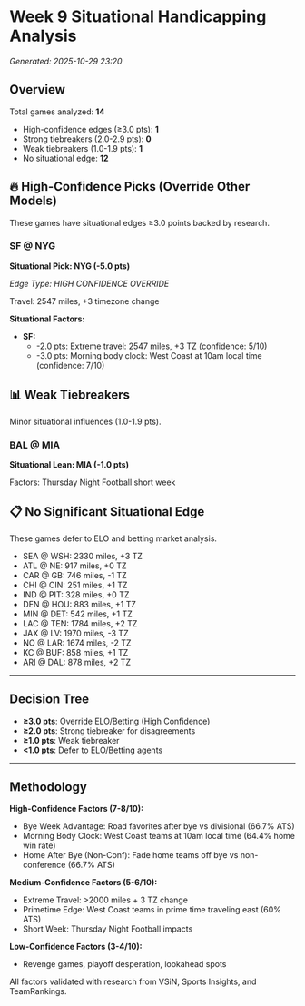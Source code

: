# Week 9 Situational Handicapping Analysis

*Generated: 2025-10-29 23:20*


## Overview

Total games analyzed: **14**

- High-confidence edges (≥3.0 pts): **1**
- Strong tiebreakers (2.0-2.9 pts): **0**
- Weak tiebreakers (1.0-1.9 pts): **1**
- No situational edge: **12**

## 🔥 High-Confidence Picks (Override Other Models)

These games have situational edges ≥3.0 points backed by research.

### SF @ NYG

**Situational Pick: NYG (-5.0 pts)**

*Edge Type: HIGH CONFIDENCE OVERRIDE*

Travel: 2547 miles, +3 timezone change

**Situational Factors:**

- **SF:**
  - -2.0 pts: Extreme travel: 2547 miles, +3 TZ (confidence: 5/10)
  - -3.0 pts: Morning body clock: West Coast at 10am local time (confidence: 7/10)

## 📊 Weak Tiebreakers

Minor situational influences (1.0-1.9 pts).

### BAL @ MIA

**Situational Lean: MIA (-1.0 pts)**

Factors: Thursday Night Football short week

## 📋 No Significant Situational Edge

These games defer to ELO and betting market analysis.

- SEA @ WSH: 2330 miles, +3 TZ
- ATL @ NE: 917 miles, +0 TZ
- CAR @ GB: 746 miles, -1 TZ
- CHI @ CIN: 251 miles, +1 TZ
- IND @ PIT: 328 miles, +0 TZ
- DEN @ HOU: 883 miles, +1 TZ
- MIN @ DET: 542 miles, +1 TZ
- LAC @ TEN: 1784 miles, +2 TZ
- JAX @ LV: 1970 miles, -3 TZ
- NO @ LAR: 1674 miles, -2 TZ
- KC @ BUF: 858 miles, +1 TZ
- ARI @ DAL: 878 miles, +2 TZ

---

## Decision Tree

- **≥3.0 pts**: Override ELO/Betting (High Confidence)
- **≥2.0 pts**: Strong tiebreaker for disagreements
- **≥1.0 pts**: Weak tiebreaker
- **<1.0 pts**: Defer to ELO/Betting agents

---

## Methodology

**High-Confidence Factors (7-8/10):**
- Bye Week Advantage: Road favorites after bye vs divisional (66.7% ATS)
- Morning Body Clock: West Coast teams at 10am local time (64.4% home win rate)
- Home After Bye (Non-Conf): Fade home teams off bye vs non-conference (66.7% ATS)

**Medium-Confidence Factors (5-6/10):**
- Extreme Travel: >2000 miles + 3 TZ change
- Primetime Edge: West Coast teams in prime time traveling east (60% ATS)
- Short Week: Thursday Night Football impacts

**Low-Confidence Factors (3-4/10):**
- Revenge games, playoff desperation, lookahead spots

All factors validated with research from VSiN, Sports Insights, and TeamRankings.